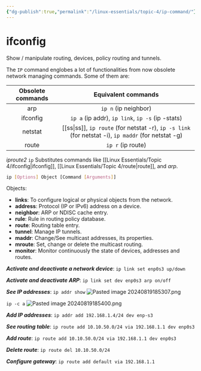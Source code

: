 ```yaml
---
{"dg-publish":true,"permalink":"/linux-essentials/topic-4/ip-command/"}
---
```


# ifconfig
Show / manipulate routing, devices, policy routing and tunnels.

The `IP` command englobes a lot of functionalities from now obsolete network managing commands. Some of them are:

| Obsolete commands |                                       Equivalent commands                                       |
| :---------------: | :---------------------------------------------------------------------------------------------: |
|        arp        |                                      `ip n` (ip neighbor)                                       |
|     ifconfig      |                        `ip a` (ip addr), `ip link`, `ip -s` (ip -stats)                         |
|      netstat      | [[ss\|ss]], `ip route` (for netstat -r), `ip -s link` (for netstat -i), `ip maddr` (for netstat -g) |
|       route       |                                        `ip r` (ip route)                                        |

_iproute2_ `ip`
Substitutes commands like [[Linux Essentials/Topic 4/ifconfig\|ifconfig]], [[Linux Essentials/Topic 4/route\|route]], and _arp_.

```bash
ip [Options] Object [Command [Arguments]]
```

Objects:
- **links**: To configure logical or physical objects from the network.
- **address**: Protocol (IP or IPv6) address on a device.
- **neighbor**: ARP or NDISC cache entry.
- **rule**: Rule in routing policy database.
- **route**: Routing table entry.
- **tunnel**: Manage IP tunnels.
- **maddr**: Change/See multicast addresses, its properties.
- **mroute**: Set, change or delete the multicast routing.
- **monitor**: Monitor continuously the state of devices, addresses and routes.

___Activate and deactivate a network device___: `ip link set enp0s3 up/down`

___Activate and deactivate ARP___: `ip link set dev enp0s3 arp on/off`

___See IP addresses___: `ip addr show` 
![Pasted image 20240819185307.png](/img/user/Linux%20Essentials/Topic%204/Topic4%20reference%20images/Pasted%20image%2020240819185307.png)

`ip -c a`
![Pasted image 20240819185400.png](/img/user/Linux%20Essentials/Topic%204/Topic4%20reference%20images/Pasted%20image%2020240819185400.png)


___Add IP addresses___: `ip addr add 192.168.1.4/24 dev enp-s3`

___See routing table___: `ip route add 10.10.50.0/24 via 192.168.1.1 dev enp0s3`

___Add route___: `ip route add 10.10.50.0/24 via 192.168.1.1 dev enp0s3`

___Delete route___: `ip route del 10.10.50.0/24`

___Configure gateway___: `ip route add default via 192.168.1.1`

